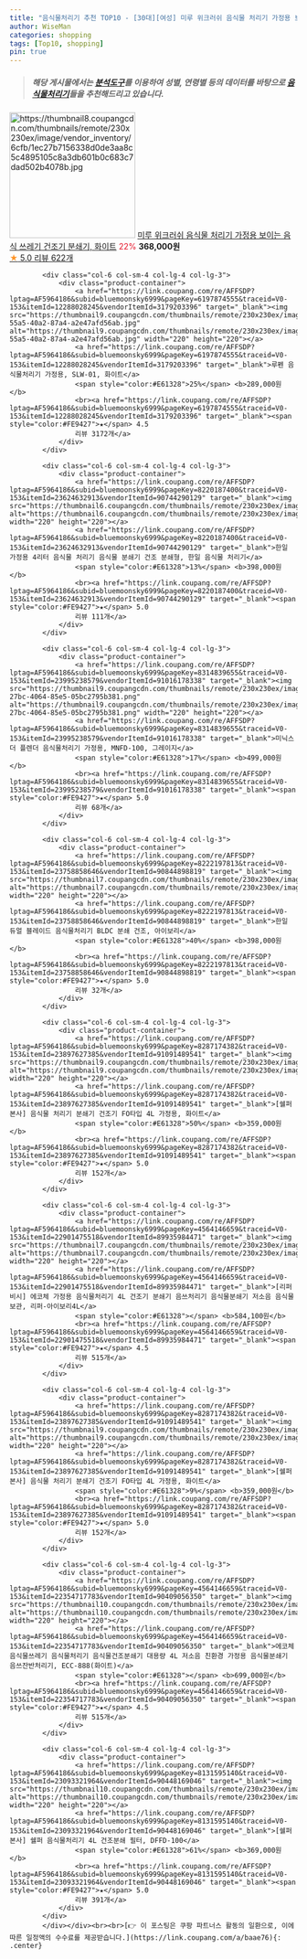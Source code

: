 ```yaml
---
title: "음식물처리기 추천 TOP10 - [30대][여성] 미루 위크러쉬 음식물 처리기 가정용 보이는 음식 쓰레기 건조기 분쇄기, 화이트"
author: WiseMan
categories: shopping
tags: [Top10, shopping]
pin: true
---
```


> ##### 해당 게시물에서는 [**분석도구**](https://itemscout.io/)를 이용하여 **성별**, **연령별** 등의 데이터를 바탕으로 [**음식물처리기**](https://link.coupang.com/a/baae76)들을 추천해드리고 있습니다.
<div class="container"><div class="row">
            <div class="col-6 col-sm-4 col-lg-4 col-lg-3">
                <div class="product-container">
                    <a href="https://link.coupang.com/re/AFFSDP?lptag=AF5964186&subid=bluemoonsky6999&pageKey=8259158511&traceid=V0-153&itemId=23789946418&vendorItemId=90815286416" target="_blank"><img src="https://thumbnail8.coupangcdn.com/thumbnails/remote/230x230ex/image/vendor_inventory/6cfb/1ec27b7156338d0de3aa8c5c4895105c8a3db601b0c683c7dad502b4078b.jpg" alt="https://thumbnail8.coupangcdn.com/thumbnails/remote/230x230ex/image/vendor_inventory/6cfb/1ec27b7156338d0de3aa8c5c4895105c8a3db601b0c683c7dad502b4078b.jpg" width="220" height="220"></a>
                    <a href="https://link.coupang.com/re/AFFSDP?lptag=AF5964186&subid=bluemoonsky6999&pageKey=8259158511&traceid=V0-153&itemId=23789946418&vendorItemId=90815286416" target="_blank">미루 위크러쉬 음식물 처리기 가정용 보이는 음식 쓰레기 건조기 분쇄기, 화이트</a>
                    <span style="color:#E61328">22%</span> <b>368,000원</b>
                    <br><a href="https://link.coupang.com/re/AFFSDP?lptag=AF5964186&subid=bluemoonsky6999&pageKey=8259158511&traceid=V0-153&itemId=23789946418&vendorItemId=90815286416" target="_blank"><span style="color:#FE9427">★</span> 5.0
                    리뷰 622개</a>
                </div>
            </div>
            
            <div class="col-6 col-sm-4 col-lg-4 col-lg-3">
                <div class="product-container">
                    <a href="https://link.coupang.com/re/AFFSDP?lptag=AF5964186&subid=bluemoonsky6999&pageKey=6197874555&traceid=V0-153&itemId=12288028245&vendorItemId=3179203396" target="_blank"><img src="https://thumbnail9.coupangcdn.com/thumbnails/remote/230x230ex/image/product/image/vendoritem/2017/08/10/3179203396/ede3cabf-55a5-40a2-87a4-a2e47afd56ab.jpg" alt="https://thumbnail9.coupangcdn.com/thumbnails/remote/230x230ex/image/product/image/vendoritem/2017/08/10/3179203396/ede3cabf-55a5-40a2-87a4-a2e47afd56ab.jpg" width="220" height="220"></a>
                    <a href="https://link.coupang.com/re/AFFSDP?lptag=AF5964186&subid=bluemoonsky6999&pageKey=6197874555&traceid=V0-153&itemId=12288028245&vendorItemId=3179203396" target="_blank">루펜 음식물처리기 가정용, SLW-01, 화이트</a>
                    <span style="color:#E61328">25%</span> <b>289,000원</b>
                    <br><a href="https://link.coupang.com/re/AFFSDP?lptag=AF5964186&subid=bluemoonsky6999&pageKey=6197874555&traceid=V0-153&itemId=12288028245&vendorItemId=3179203396" target="_blank"><span style="color:#FE9427">★</span> 4.5
                    리뷰 3172개</a>
                </div>
            </div>
            
            <div class="col-6 col-sm-4 col-lg-4 col-lg-3">
                <div class="product-container">
                    <a href="https://link.coupang.com/re/AFFSDP?lptag=AF5964186&subid=bluemoonsky6999&pageKey=8220187400&traceid=V0-153&itemId=23624632913&vendorItemId=90744290129" target="_blank"><img src="https://thumbnail6.coupangcdn.com/thumbnails/remote/230x230ex/image/vendor_inventory/c1de/0529ed5a1df2e1912a483e6743d1e1f9c2104821eafb67aba9011dae6a5b.jpg" alt="https://thumbnail6.coupangcdn.com/thumbnails/remote/230x230ex/image/vendor_inventory/c1de/0529ed5a1df2e1912a483e6743d1e1f9c2104821eafb67aba9011dae6a5b.jpg" width="220" height="220"></a>
                    <a href="https://link.coupang.com/re/AFFSDP?lptag=AF5964186&subid=bluemoonsky6999&pageKey=8220187400&traceid=V0-153&itemId=23624632913&vendorItemId=90744290129" target="_blank">한일 가정용 4리터 음식물 처리기 음식물 분쇄기 건조 분쇄형, 한일 음식물 처리기</a>
                    <span style="color:#E61328">13%</span> <b>398,000원</b>
                    <br><a href="https://link.coupang.com/re/AFFSDP?lptag=AF5964186&subid=bluemoonsky6999&pageKey=8220187400&traceid=V0-153&itemId=23624632913&vendorItemId=90744290129" target="_blank"><span style="color:#FE9427">★</span> 5.0
                    리뷰 111개</a>
                </div>
            </div>
            
            <div class="col-6 col-sm-4 col-lg-4 col-lg-3">
                <div class="product-container">
                    <a href="https://link.coupang.com/re/AFFSDP?lptag=AF5964186&subid=bluemoonsky6999&pageKey=8314839655&traceid=V0-153&itemId=23995238579&vendorItemId=91016178338" target="_blank"><img src="https://thumbnail9.coupangcdn.com/thumbnails/remote/230x230ex/image/retail/images/2024/08/29/16/4/eafad842-27bc-4064-85e5-05bc2795b381.png" alt="https://thumbnail9.coupangcdn.com/thumbnails/remote/230x230ex/image/retail/images/2024/08/29/16/4/eafad842-27bc-4064-85e5-05bc2795b381.png" width="220" height="220"></a>
                    <a href="https://link.coupang.com/re/AFFSDP?lptag=AF5964186&subid=bluemoonsky6999&pageKey=8314839655&traceid=V0-153&itemId=23995238579&vendorItemId=91016178338" target="_blank">미닉스 더 플렌더 음식물처리기 가정용, MNFD-100, 그레이지</a>
                    <span style="color:#E61328">17%</span> <b>499,000원</b>
                    <br><a href="https://link.coupang.com/re/AFFSDP?lptag=AF5964186&subid=bluemoonsky6999&pageKey=8314839655&traceid=V0-153&itemId=23995238579&vendorItemId=91016178338" target="_blank"><span style="color:#FE9427">★</span> 5.0
                    리뷰 68개</a>
                </div>
            </div>
            
            <div class="col-6 col-sm-4 col-lg-4 col-lg-3">
                <div class="product-container">
                    <a href="https://link.coupang.com/re/AFFSDP?lptag=AF5964186&subid=bluemoonsky6999&pageKey=8222197813&traceid=V0-153&itemId=23758858646&vendorItemId=90844898819" target="_blank"><img src="https://thumbnail7.coupangcdn.com/thumbnails/remote/230x230ex/image/vendor_inventory/1425/b56cda80cd7ae5c76ab04222499266ab70f52ef9b5ccaab6a99ca22d2efe.jpg" alt="https://thumbnail7.coupangcdn.com/thumbnails/remote/230x230ex/image/vendor_inventory/1425/b56cda80cd7ae5c76ab04222499266ab70f52ef9b5ccaab6a99ca22d2efe.jpg" width="220" height="220"></a>
                    <a href="https://link.coupang.com/re/AFFSDP?lptag=AF5964186&subid=bluemoonsky6999&pageKey=8222197813&traceid=V0-153&itemId=23758858646&vendorItemId=90844898819" target="_blank">한일 듀얼 블레이드 음식물처리기 BLDC 분쇄 건조, 아이보리</a>
                    <span style="color:#E61328">40%</span> <b>398,000원</b>
                    <br><a href="https://link.coupang.com/re/AFFSDP?lptag=AF5964186&subid=bluemoonsky6999&pageKey=8222197813&traceid=V0-153&itemId=23758858646&vendorItemId=90844898819" target="_blank"><span style="color:#FE9427">★</span> 5.0
                    리뷰 32개</a>
                </div>
            </div>
            
            <div class="col-6 col-sm-4 col-lg-4 col-lg-3">
                <div class="product-container">
                    <a href="https://link.coupang.com/re/AFFSDP?lptag=AF5964186&subid=bluemoonsky6999&pageKey=8287174382&traceid=V0-153&itemId=23897627385&vendorItemId=91091489541" target="_blank"><img src="https://thumbnail9.coupangcdn.com/thumbnails/remote/230x230ex/image/vendor_inventory/3337/42ca5e9d33f7303fe477865b2e344bdb621cd92e371f375605f0b4aa8d4d.png" alt="https://thumbnail9.coupangcdn.com/thumbnails/remote/230x230ex/image/vendor_inventory/3337/42ca5e9d33f7303fe477865b2e344bdb621cd92e371f375605f0b4aa8d4d.png" width="220" height="220"></a>
                    <a href="https://link.coupang.com/re/AFFSDP?lptag=AF5964186&subid=bluemoonsky6999&pageKey=8287174382&traceid=V0-153&itemId=23897627385&vendorItemId=91091489541" target="_blank">[쉘퍼본사] 음식물 처리기 분쇄기 건조기 FO타입 4L 가정용, 화이트</a>
                    <span style="color:#E61328">50%</span> <b>359,000원</b>
                    <br><a href="https://link.coupang.com/re/AFFSDP?lptag=AF5964186&subid=bluemoonsky6999&pageKey=8287174382&traceid=V0-153&itemId=23897627385&vendorItemId=91091489541" target="_blank"><span style="color:#FE9427">★</span> 5.0
                    리뷰 152개</a>
                </div>
            </div>
            
            <div class="col-6 col-sm-4 col-lg-4 col-lg-3">
                <div class="product-container">
                    <a href="https://link.coupang.com/re/AFFSDP?lptag=AF5964186&subid=bluemoonsky6999&pageKey=4564146659&traceid=V0-153&itemId=22901475518&vendorItemId=89935984471" target="_blank"><img src="https://thumbnail7.coupangcdn.com/thumbnails/remote/230x230ex/image/vendor_inventory/c60b/143a14e5cda57d69aa28a689d175d9c682181c6969dfad91c1bca5a95076.jpg" alt="https://thumbnail7.coupangcdn.com/thumbnails/remote/230x230ex/image/vendor_inventory/c60b/143a14e5cda57d69aa28a689d175d9c682181c6969dfad91c1bca5a95076.jpg" width="220" height="220"></a>
                    <a href="https://link.coupang.com/re/AFFSDP?lptag=AF5964186&subid=bluemoonsky6999&pageKey=4564146659&traceid=V0-153&itemId=22901475518&vendorItemId=89935984471" target="_blank">[리퍼비시] 에코체 가정용 음식물처리기 4L 건조기 분쇄기 음쓰처리기 음식물분쇄기 저소음 음식물보관, 리퍼-아이보리4L</a>
                    <span style="color:#E61328"></span> <b>584,100원</b>
                    <br><a href="https://link.coupang.com/re/AFFSDP?lptag=AF5964186&subid=bluemoonsky6999&pageKey=4564146659&traceid=V0-153&itemId=22901475518&vendorItemId=89935984471" target="_blank"><span style="color:#FE9427">★</span> 4.5
                    리뷰 515개</a>
                </div>
            </div>
            
            <div class="col-6 col-sm-4 col-lg-4 col-lg-3">
                <div class="product-container">
                    <a href="https://link.coupang.com/re/AFFSDP?lptag=AF5964186&subid=bluemoonsky6999&pageKey=8287174382&traceid=V0-153&itemId=23897627385&vendorItemId=91091489541" target="_blank"><img src="https://thumbnail9.coupangcdn.com/thumbnails/remote/230x230ex/image/vendor_inventory/3337/42ca5e9d33f7303fe477865b2e344bdb621cd92e371f375605f0b4aa8d4d.png" alt="https://thumbnail9.coupangcdn.com/thumbnails/remote/230x230ex/image/vendor_inventory/3337/42ca5e9d33f7303fe477865b2e344bdb621cd92e371f375605f0b4aa8d4d.png" width="220" height="220"></a>
                    <a href="https://link.coupang.com/re/AFFSDP?lptag=AF5964186&subid=bluemoonsky6999&pageKey=8287174382&traceid=V0-153&itemId=23897627385&vendorItemId=91091489541" target="_blank">[쉘퍼본사] 음식물 처리기 분쇄기 건조기 FO타입 4L 가정용, 화이트</a>
                    <span style="color:#E61328">9%</span> <b>359,000원</b>
                    <br><a href="https://link.coupang.com/re/AFFSDP?lptag=AF5964186&subid=bluemoonsky6999&pageKey=8287174382&traceid=V0-153&itemId=23897627385&vendorItemId=91091489541" target="_blank"><span style="color:#FE9427">★</span> 5.0
                    리뷰 152개</a>
                </div>
            </div>
            
            <div class="col-6 col-sm-4 col-lg-4 col-lg-3">
                <div class="product-container">
                    <a href="https://link.coupang.com/re/AFFSDP?lptag=AF5964186&subid=bluemoonsky6999&pageKey=4564146659&traceid=V0-153&itemId=22354717783&vendorItemId=90409056350" target="_blank"><img src="https://thumbnail10.coupangcdn.com/thumbnails/remote/230x230ex/image/vendor_inventory/82d0/3810db851dd930f3c423e00ce741a4bef010589707aae2ae0e6ff3d1726f.png" alt="https://thumbnail10.coupangcdn.com/thumbnails/remote/230x230ex/image/vendor_inventory/82d0/3810db851dd930f3c423e00ce741a4bef010589707aae2ae0e6ff3d1726f.png" width="220" height="220"></a>
                    <a href="https://link.coupang.com/re/AFFSDP?lptag=AF5964186&subid=bluemoonsky6999&pageKey=4564146659&traceid=V0-153&itemId=22354717783&vendorItemId=90409056350" target="_blank">에코체 음식물쓰레기 음식물처리기 음식물건조분쇄기 대용량 4L 저소음 친환경 가정용 음식물분쇄기 음쓰잔반처리기, ECC-888(화이트)</a>
                    <span style="color:#E61328"></span> <b>699,000원</b>
                    <br><a href="https://link.coupang.com/re/AFFSDP?lptag=AF5964186&subid=bluemoonsky6999&pageKey=4564146659&traceid=V0-153&itemId=22354717783&vendorItemId=90409056350" target="_blank"><span style="color:#FE9427">★</span> 4.5
                    리뷰 515개</a>
                </div>
            </div>
            
            <div class="col-6 col-sm-4 col-lg-4 col-lg-3">
                <div class="product-container">
                    <a href="https://link.coupang.com/re/AFFSDP?lptag=AF5964186&subid=bluemoonsky6999&pageKey=8131595140&traceid=V0-153&itemId=23093321964&vendorItemId=90448169046" target="_blank"><img src="https://thumbnail10.coupangcdn.com/thumbnails/remote/230x230ex/image/vendor_inventory/f5d4/d9e6d053508cea3d599833bf6ba9cd4921c5facd062d8fd517c1b2dd77a5.png" alt="https://thumbnail10.coupangcdn.com/thumbnails/remote/230x230ex/image/vendor_inventory/f5d4/d9e6d053508cea3d599833bf6ba9cd4921c5facd062d8fd517c1b2dd77a5.png" width="220" height="220"></a>
                    <a href="https://link.coupang.com/re/AFFSDP?lptag=AF5964186&subid=bluemoonsky6999&pageKey=8131595140&traceid=V0-153&itemId=23093321964&vendorItemId=90448169046" target="_blank">[쉘퍼본사] 쉘퍼 음식물처리기 4L 건조분쇄 필터, DFFD-100</a>
                    <span style="color:#E61328">61%</span> <b>369,000원</b>
                    <br><a href="https://link.coupang.com/re/AFFSDP?lptag=AF5964186&subid=bluemoonsky6999&pageKey=8131595140&traceid=V0-153&itemId=23093321964&vendorItemId=90448169046" target="_blank"><span style="color:#FE9427">★</span> 5.0
                    리뷰 391개</a>
                </div>
            </div>
            </div></div><br><br>[👉 이 포스팅은 쿠팡 파트너스 활동의 일환으로, 이에 따른 일정액의 수수료를 제공받습니다.](https://link.coupang.com/a/baae76){: .center}
